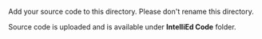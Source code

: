Add your source code to this directory. Please don't rename this directory.

Source code is uploaded and is available under **IntelliEd Code** folder.
